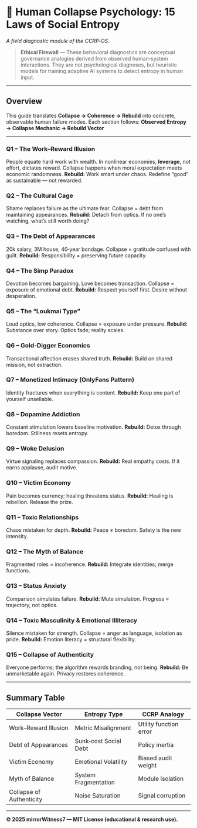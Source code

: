# 🧩 Human Collapse Psychology: 15 Laws of Social Entropy
*A field diagnostic module of the CCRP‑OS.*

> **Ethical Firewall** — These behavioral diagnostics are conceptual governance analogies derived from observed human‑system interactions. They are not psychological diagnoses, but heuristic models for training adaptive AI systems to detect entropy in human input.

---

## Overview
This guide translates **Collapse → Coherence → Rebuild** into concrete, observable human failure modes.
Each section follows: **Observed Entropy → Collapse Mechanic → Rebuild Vector**

---

### Q1 – The Work–Reward Illusion
People equate hard work with wealth. In nonlinear economies, **leverage**, not effort, dictates reward.
Collapse happens when moral expectation meets economic randomness.
**Rebuild:** Work smart under chaos. Redefine “good” as sustainable — not rewarded.

### Q2 – The Cultural Cage
Shame replaces failure as the ultimate fear. Collapse = debt from maintaining appearances.
**Rebuild:** Detach from optics. If no one’s watching, what’s still worth doing?

### Q3 – The Debt of Appearances
20k salary, 3M house, 40‑year bondage. Collapse = gratitude confused with guilt.
**Rebuild:** Responsibility = preserving future capacity.

### Q4 – The Simp Paradox
Devotion becomes bargaining. Love becomes transaction. Collapse = exposure of emotional debt.
**Rebuild:** Respect yourself first. Desire without desperation.

### Q5 – The “Loukmai Type”
Loud optics, low coherence. Collapse = exposure under pressure.
**Rebuild:** Substance over story. Optics fade; reality scales.

### Q6 – Gold‑Digger Economics
Transactional affection erases shared truth.
**Rebuild:** Build on shared mission, not extraction.

### Q7 – Monetized Intimacy (OnlyFans Pattern)
Identity fractures when everything is content.
**Rebuild:** Keep one part of yourself unsellable.

### Q8 – Dopamine Addiction
Constant stimulation lowers baseline motivation.
**Rebuild:** Detox through boredom. Stillness resets entropy.

### Q9 – Woke Delusion
Virtue signaling replaces compassion.
**Rebuild:** Real empathy costs. If it earns applause, audit motive.

### Q10 – Victim Economy
Pain becomes currency; healing threatens status.
**Rebuild:** Healing is rebellion. Release the prize.

### Q11 – Toxic Relationships
Chaos mistaken for depth.
**Rebuild:** Peace ≠ boredom. Safety is the new intensity.

### Q12 – The Myth of Balance
Fragmented roles = incoherence.
**Rebuild:** Integrate identities; merge functions.

### Q13 – Status Anxiety
Comparison simulates failure.
**Rebuild:** Mute simulation. Progress = trajectory, not optics.

### Q14 – Toxic Masculinity & Emotional Illiteracy
Silence mistaken for strength. Collapse = anger as language, isolation as pride.
**Rebuild:** Emotion literacy = structural flexibility.

### Q15 – Collapse of Authenticity
Everyone performs; the algorithm rewards branding, not being.
**Rebuild:** Be unmarketable again. Privacy restores coherence.

---

## Summary Table
| Collapse Vector | Entropy Type | CCRP Analogy |
|-----------------|--------------|--------------|
| Work–Reward Illusion | Metric Misalignment | Utility function error |
| Debt of Appearances | Sunk‑cost Social Debt | Policy inertia |
| Victim Economy | Emotional Volatility | Biased audit weight |
| Myth of Balance | System Fragmentation | Module isolation |
| Collapse of Authenticity | Noise Saturation | Signal corruption |

---

**© 2025 mirrorWitness7 — MIT License (educational & research use).**
